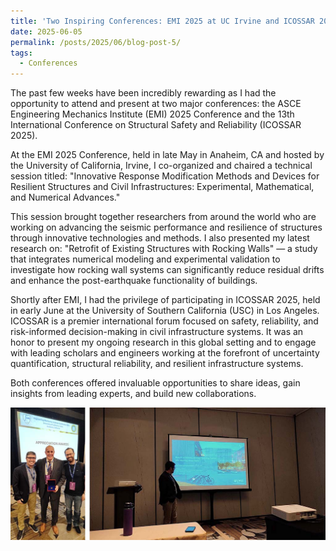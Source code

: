 ```yaml
---
title: 'Two Inspiring Conferences: EMI 2025 at UC Irvine and ICOSSAR 2025 at USC'
date: 2025-06-05
permalink: /posts/2025/06/blog-post-5/
tags:
  - Conferences
---
```


<p>The past few weeks have been incredibly rewarding as I had the opportunity to attend and present at two major conferences: the ASCE Engineering Mechanics Institute (EMI) 2025 Conference and the 13th International Conference on Structural Safety and Reliability (ICOSSAR 2025).

<p>At the EMI 2025 Conference, held in late May in Anaheim, CA and hosted by the University of California, Irvine, I co-organized and chaired a technical session titled:
"Innovative Response Modification Methods and Devices for Resilient Structures and Civil Infrastructures: Experimental, Mathematical, and Numerical Advances."

<p>This session brought together researchers from around the world who are working on advancing the seismic performance and resilience of structures through innovative technologies and methods. I also presented my latest research on:
"Retrofit of Existing Structures with Rocking Walls"
— a study that integrates numerical modeling and experimental validation to investigate how rocking wall systems can significantly reduce residual drifts and enhance the post-earthquake functionality of buildings.

<p>Shortly after EMI, I had the privilege of participating in ICOSSAR 2025, held in early June at the University of Southern California (USC) in Los Angeles. ICOSSAR is a premier international forum focused on safety, reliability, and risk-informed decision-making in civil infrastructure systems. It was an honor to present my ongoing research in this global setting and to engage with leading scholars and engineers working at the forefront of uncertainty quantification, structural reliability, and resilient infrastructure systems.

<p>Both conferences offered invaluable opportunities to share ideas, gain insights from leading experts, and build new collaborations.</p>



<p align="center">
  <img src="/assets/images/emi2025.jpg" alt="EMI 2025" width="600">
</p>
 
